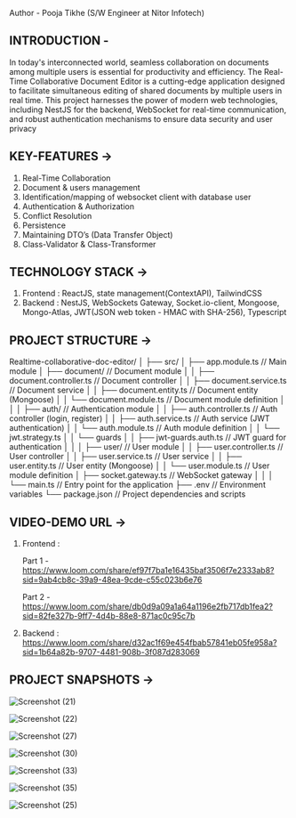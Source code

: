 Author -  Pooja Tikhe (S/W Engineer at Nitor Infotech)

INTRODUCTION -
--------------------------------------------------------------------------------------------------------
In today's interconnected world, seamless collaboration on documents among multiple users is 
essential for productivity and efficiency. The Real-Time Collaborative Document Editor is a 
cutting-edge application designed to facilitate simultaneous editing of shared documents by 
multiple users in real time. This project harnesses the power of modern web technologies, 
including NestJS for the backend, WebSocket for real-time communication, and robust 
authentication mechanisms to ensure data security and user privacy


KEY-FEATURES ->
--------------------------------------------------------------------------------------------------------

  1. Real-Time Collaboration
  2. Document & users management
  3. Identification/mapping of websocket client with database user
  4. Authentication & Authorization
  5. Conflict Resolution
  6. Persistence
  7. Maintaining DTO’s (Data Transfer Object)
  8. Class-Validator & Class-Transformer

TECHNOLOGY STACK  ->
--------------------------------------------------------------------------------------------------------

  1. Frontend : ReactJS, state management(ContextAPI), TailwindCSS
  2. Backend : NestJS, WebSockets Gateway, Socket.io-client, Mongoose, Mongo-Atlas, JWT(JSON web token - HMAC with SHA-256), Typescript

PROJECT STRUCTURE ->
--------------------------------------------------------------------------------------------------------

Realtime-collaborative-doc-editor/
│
├── src/
│ ├── app.module.ts // Main module
│ ├── document/ // Document module
│ │ ├── document.controller.ts // Document controller
│ │ ├── document.service.ts // Document service
│ │ ├── document.entity.ts // Document entity (Mongoose)
│ │ └── document.module.ts // Document module definition
│ │
│ ├── auth/ // Authentication module
│ │ ├── auth.controller.ts // Auth controller (login, register)
│ │ ├── auth.service.ts // Auth service (JWT authentication)
│ │ └── auth.module.ts // Auth module definition
│ │ └── jwt.strategy.ts 
│ │ └── guards
│ │ ├── jwt-guards.auth.ts // JWT guard for authentication
│ │
│ ├── user/ // User module
│ │ ├── user.controller.ts // User controller
│ │ ├── user.service.ts // User service
│ │ ├── user.entity.ts // User entity (Mongoose)
│ │ └── user.module.ts // User module definition
│ ├── socket.gateway.ts // WebSocket gateway
│ │
│ └── main.ts // Entry point for the application
├── .env // Environment variables
└── package.json // Project dependencies and scripts


VIDEO-DEMO URL ->
--------------------------------------------------------------------------------------------------------


  1. Frontend :
      
       Part 1 - https://www.loom.com/share/ef97f7ba1e16435baf3506f7e2333ab8?sid=9ab4cb8c-39a9-48ea-9cde-c55c023b6e76

       Part 2 - https://www.loom.com/share/db0d9a09a1a64a1196e2fb717db1fea2?sid=82fe327b-9ff7-4d4b-88e8-871ac0c95c7b
     
  3. Backend :
                https://www.loom.com/share/d32ac1f69e454fbab57841eb05fe958a?sid=1b64a82b-9707-4481-908b-3f087d283069
     
PROJECT SNAPSHOTS ->
--------------------------------------------------------------------------------------------------------


![Screenshot (21)](https://github.com/tikhepooja11/Realtime-collaborative-document-editor-app/assets/47672660/bf03a889-d6cb-477f-8c99-65edc7b7cced)

![Screenshot (22)](https://github.com/tikhepooja11/Realtime-collaborative-document-editor-app/assets/47672660/4dc5290b-8d79-4d39-a32e-d8917e7eb8a1)

![Screenshot (27)](https://github.com/tikhepooja11/Realtime-collaborative-document-editor-app/assets/47672660/83fcd4cc-1e9e-4129-881a-6e31e4b98f73)

![Screenshot (30)](https://github.com/tikhepooja11/Realtime-collaborative-document-editor-app/assets/47672660/dd043a3a-bfce-436c-842d-72afe1d1328d)

![Screenshot (33)](https://github.com/tikhepooja11/Realtime-collaborative-document-editor-app/assets/47672660/bcb569e2-bbb3-4994-a920-8223a292e9b2)

![Screenshot (35)](https://github.com/tikhepooja11/Realtime-collaborative-document-editor-app/assets/47672660/e340aa0d-4315-427b-84c3-c79c0e714670)

![Screenshot (25)](https://github.com/tikhepooja11/Realtime-collaborative-document-editor-app/assets/47672660/9ca3c34e-c95c-4b62-8a48-7899d934b305)
